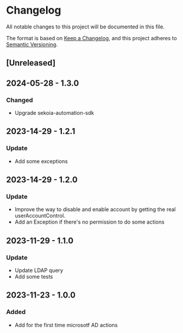 # Changelog

All notable changes to this project will be documented in this file.

The format is based on [Keep a Changelog](https://keepachangelog.com/en/1.0.0/),
and this project adheres to [Semantic Versioning](https://semver.org/spec/v2.0.0.html).

## [Unreleased]

## 2024-05-28 - 1.3.0

### Changed

- Upgrade sekoia-automation-sdk

## 2023-14-29 - 1.2.1

### Update

- Add some exceptions

## 2023-14-29 - 1.2.0

### Update

- Improve the way to disable and enable account by getting the real userAccountControl.
- Add an Exception if there's no permission to do some actions

## 2023-11-29 - 1.1.0

### Update

- Update LDAP query
- Add some tests

## 2023-11-23 - 1.0.0

### Added

- Add for the first time microsotf AD actions

